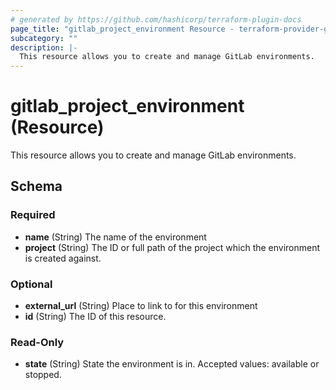 ```yaml
---
# generated by https://github.com/hashicorp/terraform-plugin-docs
page_title: "gitlab_project_environment Resource - terraform-provider-gitlab"
subcategory: ""
description: |-
  This resource allows you to create and manage GitLab environments.
---
```


# gitlab_project_environment (Resource)

This resource allows you to create and manage GitLab environments.



<!-- schema generated by tfplugindocs -->
## Schema

### Required

- **name** (String) The name of the environment
- **project** (String) The ID or full path of the project which the environment is created against.

### Optional

- **external_url** (String) Place to link to for this environment
- **id** (String) The ID of this resource.

### Read-Only

- **state** (String) State the environment is in. Accepted values: available or stopped.


